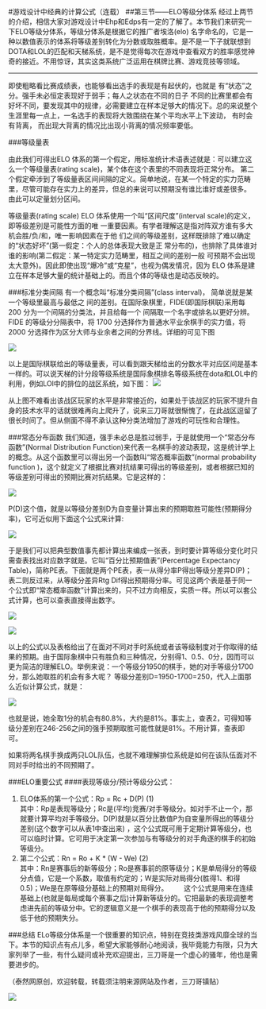 #游戏设计中经典的计算公式（连载）
##第三节——ELO等级分体系
经过上两节的介绍，相信大家对游戏设计中Ehp和Edps有一定的了解了。本节我们来研究一下ELO等级分体系，等级分体系是根据它的推广者埃洛(elo) 名字命名的，它是一种以数值表示的体系将等级差别转化为分数或取胜概率。是不是一下子就联想到DOTA和LOL的匹配和天梯系统，是不是觉得每次在游戏中查看双方的胜率感觉神奇的接近。不用惊讶，其实这类系统广泛运用在棋牌比赛、游戏竞技等领域。
****
即使粗略看比赛成绩表，也能够看出选手的表现是有起伏的，也就是 有“状态”之分。强手未必恒定表现好于弱手；每人之状态在不同的日子 不同的比赛里都会有好坏不同，要发现其中的规律，必需要建立在样本足够大的情况下。总的来说整个生涯里每一点上，一名选手的表现将大致围绕在某个平均水平上下波动， 有时会有背离， 而出现大背离的情况比出现小背离的情况频率要低。

###等级量表

由此我们可得出ELO 体系的第一个假定，用标准统计术语表述就是：可以建立这么一个等级量表(rating scale)，某个体在这个表里的不同表现将正常分布。 第二个假定牵涉到了等级量表区间间隔的定义。简单地说，在某一个特定的实力范畴里，尽管可能存在实力上的差异，但总的来说可以预期没有谁比谁好或差很多。 由此可以定量划分区间。

等级量表(rating scale) ELO 体系使用一个叫“区间尺度”(interval scale)的定义，即等级差别是可能性方面的唯 一重要因素。有学者理解这是指对阵双方谁有多大机会胜/负/和，唯一影响因素在于他 们之间的等级差别，这样既排除了难以确定的“状态好坏”(第一假定：个人的总体表现大致是正 常分布的)，也排除了具体谁对谁的影响(第二假定：某一特定实力范畴里，相互之间的差别一般 可预期不会出现太大意外)。因此即使出现“爆冷”或“克星”，也视为偶发情况，因为 ELO 体系是建立在样本足够大量的统计基础上的。而且个体的等级也是动态反映的。

###标准分类间隔
 有一个概念叫“标准分类间隔”(class interval)， 简单说就是某一个等级里最高与最低之 间的差别。在国际象棋里，FIDE(即国际棋联)采用每 200 分为一个间隔的分类法，并且给每一个 间隔取一个名字或排名以更好分辨。 FIDE 的等级分分隔表中，将 1700 分选择作为普通水平业余棋手的实力值，将 2000 分选择作为区分大师与业余者之间的分界线。详细的可见下图

![](http://imgsrc.baidu.com/forum/pic/item/400638c79f3df8dcf028d522cd11728b461028b0.jpg)

以上是国际棋联给出的等级量表，可以看到跟天梯给出的分数水平对应区间是基本一样的。可以说天梯的计分段等级系统是国际象棋排名等级系统在dota和LOL中的利用，例如LOl中的排位的战区系统，如下图：
![](http://b175.photo.store.qq.com/psb?/V1000cAq0rKbWf/zKboEsdBH7Mf5cQ.Cqw9Xl9EASX5WkAmPzWce46tg1Y!/b/dGAiW2jnGgAA&bo=ZgMgAgAAAAABAGA!&rf=viewer_4)

从上图不难看出该战区玩家的水平是非常接近的，如果处于该战区的玩家不提升自身的技术水平的话就很难再向上爬升了，说来三刀哥就很惭愧了，在此战区逗留了很长时间了。但从侧面不得不承认这种分类法增加了游戏的可玩性和合理性。

###常态分布函数
我们知道，强手未必总是胜过弱手，于是就使用一个“常态分布函数”(Normal Distribution Function)来代表一名棋手的波动表现，这是统计学上的概念。从这个函数里可以得出另一个函数叫“常态概率函数”(normal probability function )，这个就定义了根据比赛对抗结果可得出的等级差别，或者根据已知的等级差别可得出的预期比赛对抗结果。它是这样的：

![](http://imgsrc.baidu.com/forum/pic/item/393e93529822720e9298b8497bcb0a46f31fab7c.jpg)

P(D)这个值，就是以等级分差别D为自变量计算出来的预期取胜可能性(预期得分率)，它可近似用下面这个公式来计算:

![](http://imgsrc.baidu.com/forum/pic/item/9bd1942bd40735faa7a9140a9e510fb30e240874.jpg)

于是我们可以把典型数值事先都计算出来编成一张表，到时要计算等级分变化时只需查表找出对应数字就是。它叫“百分比预期值表”(Percentage Expectancy Table)，简称PE表。下面就是两个PE表，表一从得分率P得出等级分差异D(P)；表二则反过来，从等级分差异Rtg Dif得出预期得分率。可见这两个表是基于同一个公式即“常态概率函数”计算出来的，只不过方向相反，实质一样。所以可以套公式计算，也可以查表直接得出数字。

![](http://imgsrc.baidu.com/forum/pic/item/7cc16d061d950a7b828214770ad162d9f3d3c913.jpg)

![](http://imgsrc.baidu.com/forum/pic/item/c8d08518367adab4276641f08bd4b31c8601e41c.jpg)

以上的公式以及表格给出了在面对不同对手时系统或者该等级制度对于你取得的结果的预期。由于国际象棋中只有胜负和三种情况，分别得1、0.5、0分，因而可以更为简洁的理解ELO。举例来说：一个等级分1950的棋手，她的对手等级分1700分，那么她取胜的机会有多大呢？
等级分差别D=1950-1700=250，代入上面那么近似计算公式，就是：

![](http://b175.photo.store.qq.com/psb?/V1000cAq0rKbWf/VumRmsNPZ5YAZCB2O1iMVu6qbAEyW7qDt.LQ8h.3I4w!/b/dMiaWWi*GgAA&bo=dgFSAAAAAAABAAI!&rf=viewer_4)

也就是说，她全取1分的机会有80.8%，大约是81%。事实上，查表2，可得知等级分差别在246-256之间的强手预期取胜可能性就是81%。不用计算，查表即可。

如果将两名棋手换成两只LOL队伍，也就不难理解排位系统是如何在该队伍面对不同对手时给出的不同预期了。

###ELO重要公式
####表现等级分/预计等级分公式：
1. ELO体系的第一个公式：Rp = Rc + D(P) (1) <br>
    其中：Rp是表现等级分；Rc是(平均)竞赛/对手等级分。如对手不止一个，那就要计算平均对手等级分。D(P)就是以百分比数值P为自变量所得出的等级分差别(这个数字可以从表1中查出来)
，这个公式既可用于定期计算等级分，也可以临时计算。它可用于决定第一次参加与有等级分的对手角逐的棋手的初始等级分。
　　
2. 第二个公式：Rn = Ro + K * (W - We) (2) <br>
      其中：Rn是赛事后的新等级分；Ro是赛事前的原等级分；K是单局得分的等级分点值，它是一个系数，取值有约定的；W是实际对局得分(胜得1、和得0.5)；We是在原等级分基础上的预期对局得分。
　　这个公式是用来在连续基础上(也就是每局或每个赛事之后)计算新等级分的。它把最新的表现调整考虑进先前的等级分中。它的逻辑意义是一个棋手的表现高于他的预期得分以及低于他的预期失分。
     

###总结
ELo等级分体系是一个很重要的知识点，特别在竞技类游戏风靡全球的当下。本节的知识点有点儿多，希望大家能够耐心地阅读，我毕竟能力有限，只为大家列举了一些，有什么疑问或补充欢迎提出，三刀哥是一个虚心的骚年，他也是需要进步的。

（泰然网原创，欢迎转载，转载须注明来源网站及作者，三刀哥镇贴）

![](http://pic40.nipic.com/20140412/6540589_104118404136_2.jpg)








